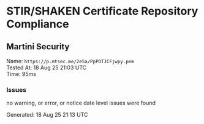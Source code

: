# STIR/SHAKEN Certificate Repository Compliance

## Martini Security

Name: `https://p.mtsec.me/2e5a/PpPOTJCFjwpy.pem`\
Tested At: 18 Aug 25 21:03 UTC\
Time: 95ms

### Issues

no warning, or error, or notice date level issues were found

Generated: 18 Aug 25 21:13 UTC
